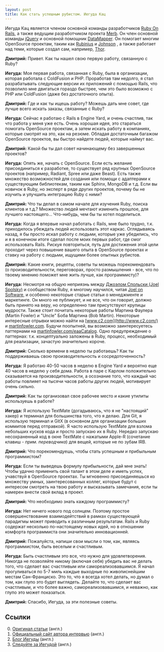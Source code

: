 ```yaml
---
layout: post
title: Как стать успешным рубистом. Иегуда Кац
---
```


Иегуда Кац является членом основной команды разработчиков [Ruby On Rails](http://www.rubyonrails.org/), а также ведущим разработчиком проекта [Merb](http://www.merbivore.com/). Он член основной команды [jQuery](http://www.jquery.com/) и основной помощник [DataMapper](http://www.datamapper.org/doku.php). Он помогает многим OpenSource проектам, таким как [Rubinius](http://rubini.us/) и [Johnson](http://github.com/jbarnette/johnson) , а также работает над теми, которые создал сам, например, [Thor](http://github.com/wycats/thor).

**Дмитрий:** Привет. Как ты нашел свою первую работу, связанную с Ruby?

**Иегуда:** Моя первая работа, связанная с Ruby, была в организации, которая работала c ColdFusion и PHP. Проработав там недолго, я стал разрабатывать следующие версии их приложений с помощью Rails, что позволило мне двигаться гораздо быстрее, чем это было возможно с PHP или ColdFusion (даже без достаточного опыта).

**Дмитрий:** Где и как ты ищешь работу? Можешь дать мне совет, где лучше всего искать заказы, связанные с Ruby?

**Иегуда:** Сейчас я работаю с Rails в Engine Yard, и очень счастлив, так что работа у меня уже есть. Очень хорошая идея, это стараться помогать OpenSource проектам, а затем искать работу в компаниях, которые смотрят на это, как на резюме. Обладая достаточным багажом OpenSource проектов, вы быстро найдете людей, которые наймут вас.

**Дмитрий:** Какой бы ты дал совет начинающему без завершенных проектов?

**Иегуда:** Опять же, начать с OpenSource. Если есть желание присоединиться к разработке, то существует ряд крупных OpenSource проектов (например, Radiant, Spree или даже Beast). Есть также множество возможностей для создания или помощи с адаптерами к существующим библиотекам, таким как Sphinx, MongoDB и т.д. Если вы новичок в Ruby, но эксперт в ряде других проектов, почему бы не изучить и улучшить интеграцию Ruby с ними?

**Дмитрий:** Что ты делал в самом начале для изучения Ruby, поиска клиентов и т.д.? Множество людей мечтают изменить прошлое, для лучшего настоящего... Что-нибудь, чем бы ты хотел поделиться.

**Иегуда:** Когда я впервые начал работать с Rails, мне было трудно, т.к. приходилось убеждать людей использовать этот каркас. Оглядываясь назад, я бы просто искал работу с людьми, которые уже убедились, что и я в конечном итоге сделал после моих первых работ, где смог использовать Rails. Рискуя повториться, путь для достижения этой цели проходит через повышение вашего опыта в OpenSource проектах и ставку на работу с людьми, ищущими более опытных рубистов.

**Дмитрий:** Какие книги, рецепты, советы ты можешь порекомендовать (о производительности, переговорах, просто размышления - все, что по твоему мнению поможет мне жить лучше, как программисту)?

**Иегуда:** Несмотря на общую неприязнь между [Джоэлом Спольски (Joel Spolsky)](http://www.joelonsoftware.com/) и сообществом Ruby, я многому научился, читая [Joel on Software](http://www.joelonsoftware.com/), и особенно некоторые старые статьи о менеджменте и маркетинге. Он много не публикует, и не все, что он говорит, должно быть принято на веру, но определенно там присутствуют крупицы мудрости. Также стоит почитать некоторые работы Мартина Фаулера (Martin Fowler) и "Uncle" Боба Мартина (Bob Martin). Некоторые интересные отрывки можно найти на [www.c2.com](http://www.c2.com/) и [martinfowler.com](http://martinfowler.com/). Будучи поопытней, вы возможно заинтересуетесь паттернами на [martinfowler.com/eaaCatalog](http://martinfowler.com/eaaCatalog). Одно предупреждение о паттернах: т.к. концептуально заложены в Ruby, процесс, необходимый для реализации, зачастую значительно короче.

**Дмитрий:** Сколько времени в неделю ты работаешь? Как ты поддерживаешь свою производительность и сосредоточенность?

**Иегуда:** Я работаю 40-50 часов в неделю в Engine Yard и вероятно еще 40 часов в неделю у себя дома. Работа в паре с Карлом положительно сказывается на производительности, а осознание того, что каждый час работы повлияет на тысячи часов работы других людей, мотивирует очень сильно.

**Дмитрий:** Как ты организовал свое рабочее место и какие утилиты используешь в работе?

**Иегуда:** Я использую TextMate (догадываюсь, что я не "настоящий" хакер) и терминал для большинства того, что я делаю. Для Git, я использую терминал и GitX (в основном для организации больших коммитов перед отправкой). Я часто использую TextMate для взлома небольших кусков кода и просто запускаю их в Ruby. Нередко запускаю несохраненный код в окне TextMate с нажатыми Apple-R (сочетание клавиш - _прим. переводчика_) для вещей, которые не по зубам IRB.

**Дмитрий:** Что порекомендуешь, чтобы стать успешным и прибыльным программистом?

**Иегуда:** Если ты выведешь формулу прибыльности, дай мне знать! Чтобы удачно применить свой талант в этом деле и иметь успех, учавствуй в OpenSource проектах. Ты мгновенно присоединяешься ко множеству умных, заинтересованных коллег, которые будут с интересом смотреть на твою работу и высказывать замечания, если ты намерен внести свой вклад в проект.

**Дмитрий:** Что необходимо знать каждому программисту?

**Иегуда:** Нет ничего нового под солнцем. Поэтому простое совершенствование взаимодейтствий в рамках существующей парадигмы может приводить к различным результатам. Rails и Ruby содержат несколько по-настоящему новых идей, но в отношении комфорта программиста они значительно инновационней.

**Дмитрий:** Пожалуйста, напиши свои мысли о том, как, являясь программистом, быть веселым и счастливым.

**Иегуда:** Быть счастливым это все, что нужно для удовлетворения. Никогда не позволяйте никому (включая себя) убедить вас не делать того, что сделает вас счастливым или самореализовавшимся. Я начал прогуливаться по 5-7 миль каждые выходные по живописнейшим местам Сан-Франциско. Это то, что я всегда хотел делать, но думал о том, как глупо это будет выглядеть. Делайте то, что сделает вас счастливым, и что более важно, самореализовавшимся, и неважно, как глупо это может показаться.

**Дмитрий:** Спасибо, Иегуда, за эти полезные советы.

## Ссылки

  0. [Оригинал статьи](http://belitsky.info/freelance/yehuda-katz/) (англ.)
  0. [Официальный сайт автора интервью](http://belitsky.info/) (англ.)
  0. [Блог Иегуды](http://yehudakatz.com/) (англ.)
  0. [Следуйте за Иегудой](http://twitter.com/wycats) (англ.)